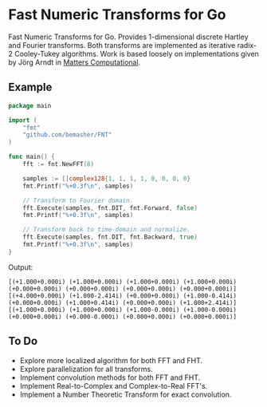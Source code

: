 # Fast Numeric Transforms for Go
Fast Numeric Transforms for Go. Provides 1-dimensional discrete Hartley and Fourier transforms. Both transforms are implemented as iterative radix-2 Cooley-Tukey algorithms. Work is based loosely on implementations given by Jörg Arndt in [Matters Computational](http://www.jjj.de/fxt/#fxtbook).

## Example

```Go
package main

import (
	"fmt"
	"github.com/bemasher/FNT"
)

func main() {
	fft := fnt.NewFFT(8)

	samples := []complex128{1, 1, 1, 1, 0, 0, 0, 0}
	fmt.Printf("%+0.3f\n", samples)

	// Transform to Fourier domain.
	fft.Execute(samples, fnt.DIT, fnt.Forward, false)
	fmt.Printf("%+0.3f\n", samples)

	// Transform back to time-domain and normalize.
	fft.Execute(samples, fnt.DIT, fnt.Backward, true)
	fmt.Printf("%+0.3f\n", samples)
}
```

Output:
```
[(+1.000+0.000i) (+1.000+0.000i) (+1.000+0.000i) (+1.000+0.000i) (+0.000+0.000i) (+0.000+0.000i) (+0.000+0.000i) (+0.000+0.000i)]
[(+4.000+0.000i) (+1.000-2.414i) (+0.000+0.000i) (+1.000-0.414i) (+0.000+0.000i) (+1.000+0.414i) (+0.000+0.000i) (+1.000+2.414i)]
[(+1.000+0.000i) (+1.000+0.000i) (+1.000-0.000i) (+1.000-0.000i) (+0.000+0.000i) (+0.000-0.000i) (+0.000+0.000i) (+0.000+0.000i)]
```

## To Do
 * Explore more localized algorithm for both FFT and FHT.
 * Explore parallelization for all transforms.
 * Implement convolution methods for both FFT and FHT.
 * Implement Real-to-Complex and Complex-to-Real FFT's.
 * Implement a Number Theoretic Transform for exact convolution.
